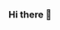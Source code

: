 ### Hi there 👋

<!--
**enderkoca/enderkoca** is a ✨ _special_ ✨ repository because its `README.md` (this file) appears on your GitHub profile.

Here are some ideas to get you started:

- 🔭 I’m currently working on Kotlin and Java
- 🌱 I’m currently learning Swift
- 👯 I’m looking to collaborate on any Swift or Kotlin project 📫
- 📫 You can reach me via e-mail "ender.koca94@gmail.com"
-->
